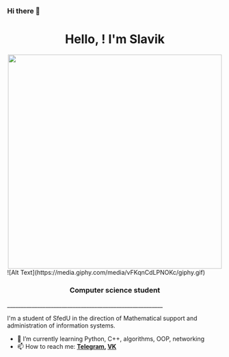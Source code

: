 ### Hi there 👋

<h1 align="center"> Hello, ! I'm Slavik</h1>
<div id="header" align="center">
  <img src="https://media.tenor.com/X4i9UfhS69QAAAAC/ed-cowboy.gif" width="500"/>
</div>
![Alt Text](https://media.giphy.com/media/vFKqnCdLPNOKc/giphy.gif)
<h3 align="center">Computer science student</h3>
_________________________________________________________


I'm a student of SfedU in the direction of Mathematical support and administration of information systems.
- 🌱 I’m currently learning Python, C++, algorithms, OOP, networking
- 📫 How to reach me:  **[Telegram](https://t.me/Black_Homethat), [VK](https://vk.com/tihonov2003)**

<!--
**givemeapassword/givemeapassword** is a ✨ _special_ ✨ repository because its `README.md` (this file) appears on your GitHub profile.

Here are some ideas to get you started:

- 🔭 I’m currently working on ...
- 🌱 I’m currently learning ...
- 👯 I’m looking to collaborate on ...
- 🤔 I’m looking for help with ...
- 💬 Ask me about ...
- 📫 How to reach me: ...
- 😄 Pronouns: ...
- ⚡ Fun fact: ...
-->
